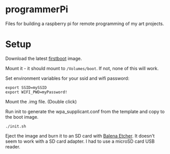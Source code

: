 # programmerPi
Files for building a raspberry pi for remote programming of my art projects.

# Setup
Download the latest [firstboot](https://github.com/nmcclain/raspberian-firstboot) image.

Mount it - it should mount to `/Volumes/boot`.  If not, none of this will work.

Set environment variables for your ssid and wifi password:

```
export SSID=mySSID
export WIFI_PWD=myPassword!
```

Mount the .img file. (Double click)

Run init to generate the wpa_supplicant.conf from the template and copy to the boot image.

```
./init.sh
```

Eject the image and burn it to an SD card with [Balena Etcher](https://www.balena.io/etcher/).  It doesn't seem to work with a SD card adapter.  I had to use a microSD card USB reader.